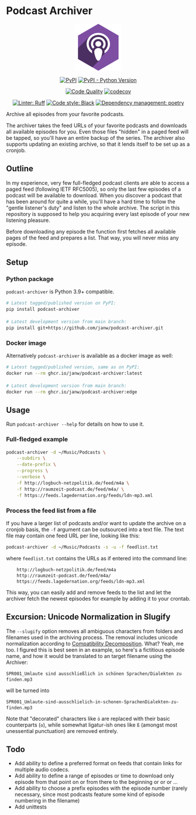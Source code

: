 # Podcast Archiver

<!-- markdownlint-disable MD033 MD013 -->
<div align="center">

![Podcast Archiver Logo](assets/icon.png)

[![PyPI](https://img.shields.io/pypi/v/podcast-archiver.svg)](https://pypi.org/project/podcast-archiver/)
[![PyPI - Python Version](https://img.shields.io/pypi/pyversions/podcast-archiver.svg)](https://pypi.org/project/podcast-archiver/)

[![Code Quality](https://app.codacy.com/project/badge/Grade/d0c31899a9964ccc82fa4080717d45a6)](https://app.codacy.com/gh/janw/podcast-archiver/dashboard)
[![codecov](https://codecov.io/gh/janw/podcast-archiver/branch/main/graph/badge.svg?token=G8WI2ZILRG)](https://codecov.io/gh/janw/podcast-archiver)

[![Linter: Ruff](https://img.shields.io/endpoint?url=https://raw.githubusercontent.com/charliermarsh/ruff/main/assets/badge/v1.json)](https://github.com/charliermarsh/ruff)
[![Code style: Black](https://img.shields.io/badge/code%20style-black-000000.svg)](https://github.com/ambv/black)
[![Dependency management: poetry](https://img.shields.io/badge/deps-poetry-blueviolet.svg)](https://poetry.eustace.io/docs/)

</div>

Archive all episodes from your favorite podcasts.

The archiver takes the feed URLs of your favorite podcasts and downloads all available episodes for you. Even those files "hidden" in a paged feed will be tapped, so you'll have an entire backup of the series. The archiver also supports updating an existing archive, so that it lends itself to be set up as a cronjob.

## Outline

In my experience, very few full-fledged podcast clients are able to access a paged feed (following IETF RFC5005), so only the last few episodes of a podcast will be available to download. When you discover a podcast that has been around for quite a while, you'll have a hard time to follow the "gentle listener's duty" and listen to the whole archive. The script in this repository is supposed to help you acquiring every last episode of your new listening pleasure.

Before downloading any episode the function first fetches all available pages of the feed and prepares a list. That way, you will never miss any episode.

## Setup

### Python package

`podcast-archiver` is Python 3.9+ compatible.

```bash
# Latest tagged/published version on PyPI:
pip install podcast-archiver

# Latest development version from main branch:
pip install git+https://github.com/janw/podcast-archiver.git
```

### Docker image

Alternatively `podcast-archiver` is available as a docker image as well:

```bash
# Latest tagged/published version, same as on PyPI:
docker run --rm ghcr.io/janw/podcast-archiver:latest

# Latest development version from main branch:
docker run --rm ghcr.io/janw/podcast-archiver:edge
```

## Usage

Run `podcast-archiver --help` for details on how to use it.

### Full-fledged example

```bash
podcast-archiver -d ~/Music/Podcasts \
    --subdirs \
    --date-prefix \
    --progress \
    --verbose \
    -f http://logbuch-netzpolitik.de/feed/m4a \
    -f http://raumzeit-podcast.de/feed/m4a/ \
    -f https://feeds.lagedernation.org/feeds/ldn-mp3.xml
```

### Process the feed list from a file

If you have a larger list of podcasts and/or want to update the archive on a cronjob basis, the `-f` argument can be outsourced into a text file. The text file may contain one feed URL per line, looking like this:

```bash
podcast-archiver -d ~/Music/Podcasts -s -u -f feedlist.txt
```

where `feedlist.txt` contains the URLs as if entered into the command line:

```text
    http://logbuch-netzpolitik.de/feed/m4a
    http://raumzeit-podcast.de/feed/m4a/
    https://feeds.lagedernation.org/feeds/ldn-mp3.xml
```

This way, you can easily add and remove feeds to the list and let the archiver fetch the newest episodes for example by adding it to your crontab.

## Excursion: Unicode Normalization in Slugify

The `--slugify` option removes all ambiguous characters from folders and filenames used in the archiving process. The removal includes unicode normalization according to [Compatibility Decomposition](http://unicode.org/reports/tr15/tr15-18.html#Decomposition). What? Yeah, me too. I figured this is best seen in an example, so here's a fictitious episode name, and how it would be translated to an target filename using the Archiver:

```text
SPR001_Umlaute sind ausschließlich in schönen Sprachen/Dialekten zu finden.mp3
```

will be turned into

```text
SPR001_Umlaute-sind-ausschlielich-in-schonen-SprachenDialekten-zu-finden.mp3
```

Note that "decorated" characters like `ö` are replaced with their basic counterparts (`o`), while somewhat ligatur-ish ones like `ß` (amongst most unessential punctuation) are removed entirely.

## Todo

* Add ability to define a preferred format on feeds that contain links for multiple audio codecs.
* Add ability to define a range of episodes or time to download only episode from that point on or from there to the beginning or or or …
* Add ability to choose a prefix episodes with the episode number (rarely necessary, since most podcasts feature some kind of episode numbering in the filename)
* Add unittests

